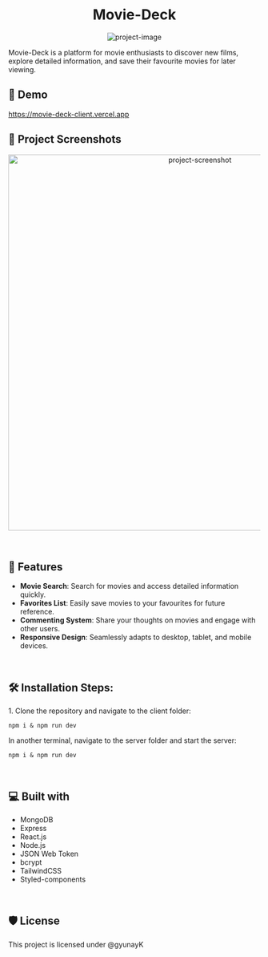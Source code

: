 <h1 align="center" id="title">Movie-Deck</h1>

<p align="center"><img src="https://ik.imagekit.io/riviaa/Screenshot%202023-10-27%20at%203.33.44%20PM.png?updatedAt=1698446116574" alt="project-image"></p>

<p id="description">Movie-Deck is a platform for movie enthusiasts to discover new films, explore detailed information, and save their favourite movies for later viewing.</p>

<h2>🚀 Demo</h2>

<p>
  <a href="https://movie-deck-client.vercel.app/">https://movie-deck-client.vercel.app</a>
</p>

<h2>📸 Project Screenshots</h2>

<p align="center">
  <img src="https://ik.imagekit.io/riviaa/Screenshot%202023-08-04%20at%202.16.04%20PM.png?updatedAt=1691183858959" alt="project-screenshot" width="750">
</p>

<br>

<h2>🧐 Features</h2>

* **Movie Search**: Search for movies and access detailed information quickly.
* **Favorites List**: Easily save movies to your favourites for future reference.
* **Commenting System**: Share your thoughts on movies and engage with other users.
* **Responsive Design**: Seamlessly adapts to desktop, tablet, and mobile devices.

<br>

<h2>🛠️ Installation Steps:</h2>

<p>1. Clone the repository and navigate to the client folder:</p>

```
npm i & npm run dev
```

<p>In another terminal, navigate to the server folder and start the server:</p>

```
npm i & npm run dev
```

<br>  
  
<h2>💻 Built with</h2>

*   MongoDB
*   Express
*   React.js
*   Node.js
*   JSON Web Token
*   bcrypt
*   TailwindCSS
*   Styled-components

<br>

<h2>🛡️ License</h2> <p>This project is licensed under @gyunayK</p>
